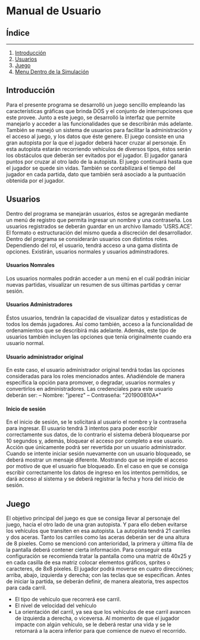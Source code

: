 # Manual de Usuario
## Índice
----
1. [Introducción](#introducción)
2. [Usuarios](#usuarios)
3. [Juego](#juego)
4. [Menu Dentro de la Simulación](#menu-dentro-de-la-simulación)



## Introducción 
Para el presente programa se desarrolló un juego sencillo empleando las características gráficas que brinda DOS y el conjunto de interrupciones que este provee. Junto a este juego, se desarrolló la interfaz que permite manejarlo y acceder a las funcionalidades que se describirán más adelante. También se manejó un sistema de usuarios para facilitar la administración y el acceso al juego, y los datos que éste genere.
El juego consiste en una gran autopista por la que el jugador deberá hacer cruzar al personaje. En esta autopista estarán recorriendo vehículos de diversos tipos, éstos serán los obstáculos que deberán ser evitados por el jugador. El jugador ganará puntos por cruzar al otro lado de la autopista. El juego continuará hasta que el jugador se quede sin vidas. También se contabilizará el tiempo del jugador en cada partida, dato que también será asociado a la puntuación obtenida por el jugador.


## Usuarios
Dentro del programa se manejarán usuarios, éstos se agregarán mediante un menú de registro que permita ingresar un nombre y una contraseña. Los usuarios registrados se deberán guardar en un archivo llamado ’USRS.ACE’. El formato o estructuración del mismo queda a discreción del desarrollador.
Dentro del programa se considerarán usuarios con distintos roles. Dependiendo del rol, el usuario, tendrá acceso a una gama distinta de opciones. Existirán, usuarios normales y usuarios adminstradores.

#### Usuarios Nomrales
Los usuarios normales podrán acceder a un menú en el cuál podrán iniciar nuevas partidas, visualizar un resumen de sus últimas partidas y cerrar sesión.
#### Usuarios Administradores
Éstos usuarios, tendrán la capacidad de visualizar datos y estadísticas de todos los demás jugadores. Así como también, acceso a la funcionalidad de ordenamientos que se describirá más adelante. Además, este tipo de usuarios también incluyen las opciones que tenía originalmente cuando era usuario normal.

#### Usuario administrador original 
En este caso, el usuario administrador original tendrá todas las opciones consideradas para los roles mencionados antes. Añadiéndole de manera específica la opción para promover, o degradar, usuarios normales y convertirlos en administradores. Las credenciales para este usuario deberán ser:
– Nombre: "jperez"
– Contraseña:  "201900810A*"

#### Inicio de sesión
En el inicio de sesión, se le solicitará al usuario el nombre y la contraseña para ingresar. El usuario tendrá 3 intentos para poder escribir correctamente sus datos, de lo contrario el sistema deberá bloquearse por 10 segundos y, además, bloquear el acceso por completo a ese usuario. Acción que únicamente podrá ser revertida por un usuario administrador. Cuando se intente iniciar sesión nuevamente con un usuario bloqueado, se deberá mostrar un mensaje diferente. Mostrando que se impide el acceso por motivo de que el usuario fue bloqueado. En el caso en que se consiga escribir correctamente los datos de ingreso en los intentos permitidos, se dará acceso al sistema y se deberá registrar la fecha y hora del inicio de sesión.


## Juego
El objetivo principal del juego es que se consiga llevar al personaje del juego, hacia el otro lado de una gran autopista. Y para ello deben evitarse los vehículos que transiten en esa autopista. La autopista tendrá 21 carriles y dos aceras. Tanto los carriles como las aceras deberán ser de una altura de 8 pixeles. Como se mencionó con anterioridad, la primera y última fila de la pantalla deberá contener cierta información. Para conseguir esta configuración se recomienda tratar la pantalla como una matriz de 40x25 y en cada casilla de esa matriz colocar elementos gráficos, sprites o caracteres, de 8x8 pixeles. El jugador podrá moverse en cuatro direcciónes; arriba, abajo, izquierda y derecha; con las teclas que se especifican. Antes de iniciar la partida, se deberán definir, de manera aleatoria, tres aspectos para cada carril.
- El tipo de vehículo que recorrerá ese carril.
- El nivel de velocidad del vehículo
- La orientación del carril, ya sea que los vehículos de ese carril avancen de izquierda a derecha, o viceversa.
Al momento de que el jugador impacte con algún vehículo, se le deberá restar una vida y se le retornará a la acera inferior para que comience de nuevo el recorrido.
